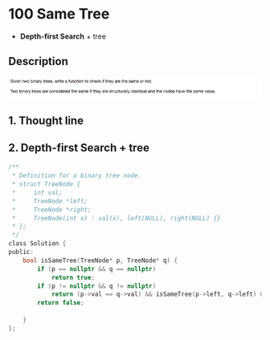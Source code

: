 # 100 Same Tree
- **Depth-first Search** + tree

## Description
![IMAGE](resources/22496200CB695D653DCCA4CAD609C826.jpg)

## 1. Thought line


## 2. **Depth-first Search** + tree

```c
/**
 * Definition for a binary tree node.
 * struct TreeNode {
 *     int val;
 *     TreeNode *left;
 *     TreeNode *right;
 *     TreeNode(int x) : val(x), left(NULL), right(NULL) {}
 * };
 */
class Solution {
public:
    bool isSameTree(TreeNode* p, TreeNode* q) {
        if (p == nullptr && q == nullptr) 
            return true;
        if (p != nullptr && q != nullptr)
            return (p->val == q->val) && isSameTree(p->left, q->left) && isSameTree(p->right, q->right);
        return false;
                 
    }
};
```

